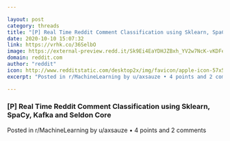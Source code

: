```yaml
---

layout: post
category: threads
title: "[P] Real Time Reddit Comment Classification using Sklearn, SpaCy, Kafka and Seldon Core"
date: 2020-10-10 15:07:32
link: https://vrhk.co/36SelbO
image: https://external-preview.redd.it/Sk9Ei4EaYDHJZBxh_YV2w7NcK-vKDFez9Zz-0i96OiM.jpg?width=1200&height=628.272251309&auto=webp&crop=1200:628.272251309,smart&s=a9b7f87cbb483e955a807bc8c4a0b9c988624b60
domain: reddit.com
author: "reddit"
icon: http://www.redditstatic.com/desktop2x/img/favicon/apple-icon-57x57.png
excerpt: "Posted in r/MachineLearning by u/axsauze • 4 points and 2 comments"

---
```


### [P] Real Time Reddit Comment Classification using Sklearn, SpaCy, Kafka and Seldon Core

Posted in r/MachineLearning by u/axsauze • 4 points and 2 comments